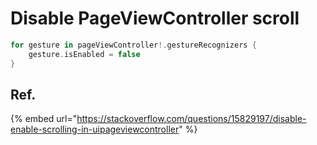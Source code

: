 # Disable PageViewController scroll

```swift
for gesture in pageViewController!.gestureRecognizers {
    gesture.isEnabled = false
}

```

## Ref.

{% embed url="https://stackoverflow.com/questions/15829197/disable-enable-scrolling-in-uipageviewcontroller" %}



